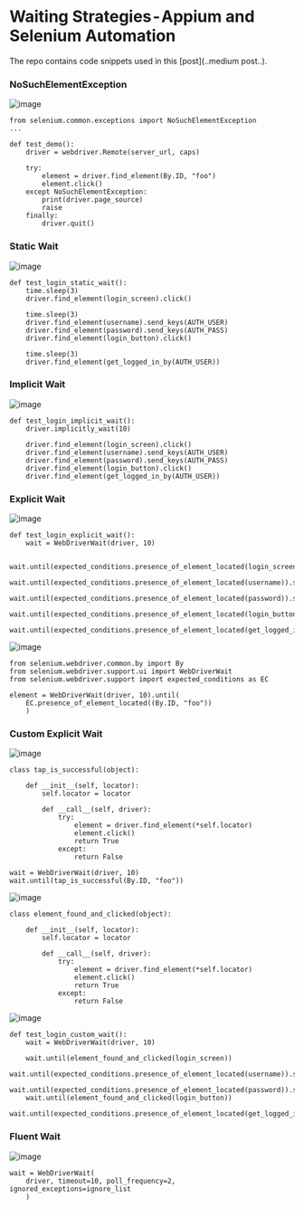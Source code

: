 # Waiting Strategies - Appium and Selenium Automation
The repo contains code snippets used in this [post](..medium post..).

### NoSuchElementException
![image](https://github.com/lana-20/waiting-strategies/assets/70295997/05899874-b6b0-4909-b724-0fa4db1861e3)

    from selenium.common.exceptions import NoSuchElementException
    ...
    
    def test_demo():
        driver = webdriver.Remote(server_url, caps)
        
        try:
            element = driver.find_element(By.ID, "foo")
            element.click()
        except NoSuchElementException:
            print(driver.page_source)
            raise
        finally:
            driver.quit()

### Static Wait

![image](https://github.com/lana-20/waiting-strategies/assets/70295997/1de4f618-d576-4d24-9e00-45a3418b395d)

    def test_login_static_wait():
        time.sleep(3)
        driver.find_element(login_screen).click()
        
        time.sleep(3)
        driver.find_element(username).send_keys(AUTH_USER)
        driver.find_element(password).send_keys(AUTH_PASS)
        driver.find_element(login_button).click()
        
        time.sleep(3)
        driver.find_element(get_logged_in_by(AUTH_USER))

### Implicit Wait
![image](https://github.com/lana-20/waiting-strategies/assets/70295997/f5aa8df6-50e7-4774-b1fe-4cdb5a9b2be0)

    def test_login_implicit_wait():
        driver.implicitly_wait(10)
        
        driver.find_element(login_screen).click()
        driver.find_element(username).send_keys(AUTH_USER)
        driver.find_element(password).send_keys(AUTH_PASS)
        driver.find_element(login_button).click()
        driver.find_element(get_logged_in_by(AUTH_USER))

### Explicit Wait

![image](https://github.com/lana-20/waiting-strategies/assets/70295997/3bfe07c0-437c-4802-8720-8e0f46fdca78)

    def test_login_explicit_wait():
        wait = WebDriverWait(driver, 10)
        
        wait.until(expected_conditions.presence_of_element_located(login_screen)).click()
        wait.until(expected_conditions.presence_of_element_located(username)).send_keys(AUTH_USER)
        wait.until(expected_conditions.presence_of_element_located(password)).send_keys(AUTH_PASS)
        wait.until(expected_conditions.presence_of_element_located(login_button)).click()
        wait.until(expected_conditions.presence_of_element_located(get_logged_in_by(AUTH_USER)))


![image](https://github.com/lana-20/waiting-strategies/assets/70295997/fcaf993e-93de-4545-b8a3-aa9140691c08)

    from selenium.webdriver.common.by import By
    from selenium.webdriver.support.ui import WebDriverWait
    from selenium.webdriver.support import expected_conditions as EC
    
    element = WebDriverWait(driver, 10).until(
        EC.presence_of_element_located((By.ID, "foo"))
        )

### Custom Explicit Wait

![image](https://github.com/lana-20/waiting-strategies/assets/70295997/aaf23590-5508-49a0-a937-d7851f6f6c67)

    class tap_is_successful(object):
        
        def __init__(self, locator):
            self.locator = locator
            
            def __call__(self, driver):
                try:
                    element = driver.find_element(*self.locator)
                    element.click()
                    return True
                except:
                    return False
                    
    wait = WebDriverWait(driver, 10)
    wait.until(tap_is_successful(By.ID, "foo"))

![image](https://github.com/lana-20/waiting-strategies/assets/70295997/e543b9b0-8bcf-4681-803e-4f436e5d7d62)

    class element_found_and_clicked(object):
        
        def __init__(self, locator):
            self.locator = locator
            
            def __call__(self, driver):
                try:
                    element = driver.find_element(*self.locator)
                    element.click()
                    return True
                except:
                    return False

![image](https://github.com/lana-20/waiting-strategies/assets/70295997/1762bbd3-f124-44cb-87f1-c02caf5d6a0a)

    def test_login_custom_wait():
        wait = WebDriverWait(driver, 10)
        
        wait.until(element_found_and_clicked(login_screen))
        wait.until(expected_conditions.presence_of_element_located(username)).send_keys(AUTH_USER)
        wait.until(expected_conditions.presence_of_element_located(password)).send_keys(AUTH_PASS)
        wait.until(element_found_and_clicked(login_button))
        wait.until(expected_conditions.presence_of_element_located(get_logged_in_by(AUTH_USER))) 

### Fluent Wait

![image](https://github.com/lana-20/waiting-strategies/assets/70295997/4356ae91-dc93-4e8e-b94f-c98b9dc380a1)

    wait = WebDriverWait(
        driver, timeout=10, poll_frequency=2, ignored_exceptions=ignore_list
        )





